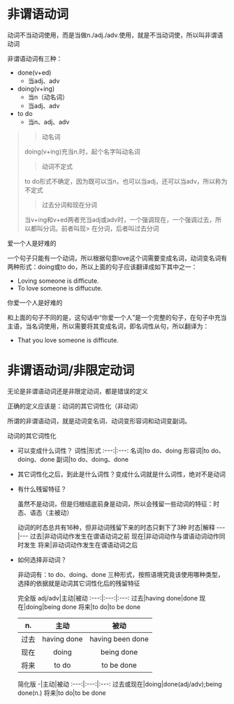# 非谓语动词
动词不当动词使用，而是当做n./adj./adv.使用，就是不当动词使，所以叫非谓语动词

非谓语动词有三种：
* done(v+ed)
  * 当adj、adv
* doing(v+ing)
  * 当n（动名词）
  * 当adj、adv
* to do
  * 当n、adj、adv
> > 动名词
>
>    doing(v+ing)充当n.时，起个名字叫动名词
> > 动词不定式
>
> to do形式不确定，因为既可以当n，也可以当adj，还可以当adv，所以称为不定式
> > 过去分词和现在分词
> 
> 当v+ing和v+ed两者充当adj或adv时，一个强调现在，一个强调过去，所以都叫分词。前者叫现> 在分词，后者叫过去分词





爱一个人是好难的

一个句子只能有一个动词，所以根据句意love这个词需要变成名词，动词变名词有两种形式：doing或to do，所以上面的句子应该翻译成如下其中之一：

* Loving someone is difficute.
* To love someone is diffucute.


你爱一个人是好难的

和上面的句子不同的是，这句话中“你爱一个人”是一个完整的句子，在句子中充当主语，当名词使用，所以需要将其变成名词，即名词性从句，所以翻译为：

* That you love someone is difficute.



# 非谓语动词/非限定动词
无论是非谓语动词还是非限定动词，都是错误的定义

正确的定义应该是：动词的其它词性化（非动词）

所谓的非谓语动词，就是动词变名词、动词变形容词和动词变副词。

动词的其它词性化
* 可以变成什么词性？
  词性|形式
  :---:|:---:
  名词|to do、doing
  形容词|to do、doing、done
  副词|to do、doing、done
* 其它词性化之后，到此是什么词性？变成什么词就是什么词性，绝对不是动词
* 有什么残留特征？
  
  虽然不是动词，但是归根结底前身是动词，所以会残留一些动词的特征：时态、语态（主被动）

  动词的时态总共有16种，但非动词残留下来的时态只剩下了3种
  时态|解释
  ---|---
  过去|非动词动作发生在谓语动词之前
  现在|非动词动作与谓语动词动作同时发生
  将来|非动词动作发生在谓语动词之后


* 如何选择非动词？

  非动词有：to do、doing、done 三种形式，按照语境究竟该使用哪种类型，选择的依据就是动词其它词性化后的残留特征

  完全版
  adj/adv|主动|被动
  :---:|:---:|:---:
  过去|having done|done
  现在|doing|being done
  将来|to do|to be done

  n.|主动|被动
  :---:|:---:|:---:
  过去|having done|having been done
  现在|doing|being done
  将来|to do|to be done

  简化版
  -|主动|被动
  :---:|:---:|:---:
  过去或现在|doing|done(adj/adv);being done(n.)
  将来|to do|to be done







